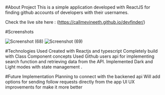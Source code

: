 #About Project
This is a simple application developed with ReactJS for finding github accounts of developers with their usernames.

 Check the live site here : (https://callmevineeth.github.io/devfinder/)
 
#Screenshots


![Screenshot (68)](https://github.com/callmeVineeth/devfinder/assets/130293688/4a8ef8c4-443b-4158-bb1d-773e91fdac9f)
![Screenshot (69)](https://github.com/callmeVineeth/devfinder/assets/130293688/43fc0265-d1dc-449d-a834-9efe469af188)



#Technologies Used
Created with Reactjs and typescript
Completely build with Class Component concepts
Used Github users api for implementing search function and retrieving data from the API.
Implemented Dark and Light modes with state management .

#Future Implementation
Planning to connect with the backened api
Will  add options for sending follow  requests directly  from the app
UI UX improvements for make it more better
